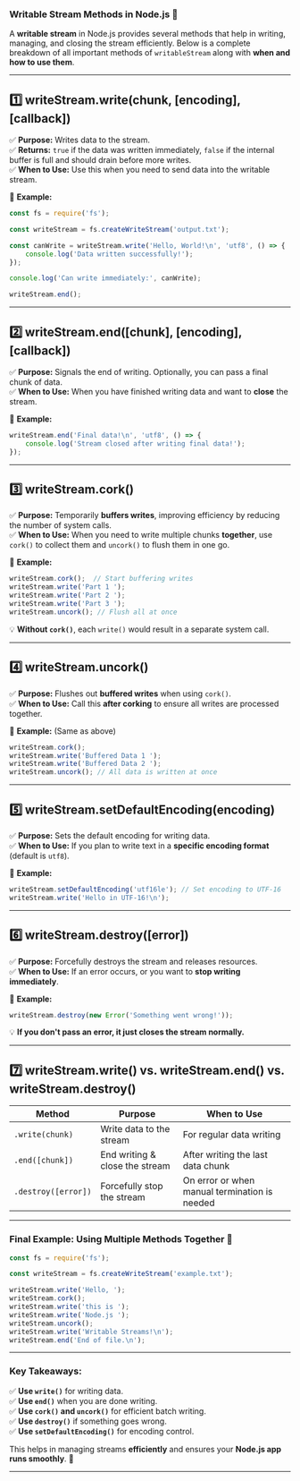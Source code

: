 ### **Writable Stream Methods in Node.js** 🚀  

A **writable stream** in Node.js provides several methods that help in writing, managing, and closing the stream efficiently. Below is a complete breakdown of all important methods of `writableStream` along with **when and how to use them**.

---

## **1️⃣ writeStream.write(chunk, [encoding], [callback])**  
✅ **Purpose:** Writes data to the stream.  
✅ **Returns:** `true` if the data was written immediately, `false` if the internal buffer is full and should drain before more writes.  
✅ **When to Use:** Use this when you need to send data into the writable stream.  

🔹 **Example:**  
```javascript
const fs = require('fs');

const writeStream = fs.createWriteStream('output.txt');

const canWrite = writeStream.write('Hello, World!\n', 'utf8', () => {
    console.log('Data written successfully!');
});

console.log('Can write immediately:', canWrite);

writeStream.end();
```
---

## **2️⃣ writeStream.end([chunk], [encoding], [callback])**  
✅ **Purpose:** Signals the end of writing. Optionally, you can pass a final chunk of data.  
✅ **When to Use:** When you have finished writing data and want to **close** the stream.  

🔹 **Example:**  
```javascript
writeStream.end('Final data!\n', 'utf8', () => {
    console.log('Stream closed after writing final data!');
});
```
---

## **3️⃣ writeStream.cork()**  
✅ **Purpose:** Temporarily **buffers writes**, improving efficiency by reducing the number of system calls.  
✅ **When to Use:** When you need to write multiple chunks **together**, use `cork()` to collect them and `uncork()` to flush them in one go.  

🔹 **Example:**  
```javascript
writeStream.cork();  // Start buffering writes
writeStream.write('Part 1 ');
writeStream.write('Part 2 ');
writeStream.write('Part 3 ');
writeStream.uncork(); // Flush all at once
```
💡 **Without `cork()`**, each `write()` would result in a separate system call.

---

## **4️⃣ writeStream.uncork()**  
✅ **Purpose:** Flushes out **buffered writes** when using `cork()`.  
✅ **When to Use:** Call this **after corking** to ensure all writes are processed together.  

🔹 **Example:** (Same as above)  
```javascript
writeStream.cork();
writeStream.write('Buffered Data 1 ');
writeStream.write('Buffered Data 2 ');
writeStream.uncork(); // All data is written at once
```

---

## **5️⃣ writeStream.setDefaultEncoding(encoding)**  
✅ **Purpose:** Sets the default encoding for writing data.  
✅ **When to Use:** If you plan to write text in a **specific encoding format** (default is `utf8`).  

🔹 **Example:**  
```javascript
writeStream.setDefaultEncoding('utf16le'); // Set encoding to UTF-16
writeStream.write('Hello in UTF-16!\n');
```

---

## **6️⃣ writeStream.destroy([error])**  
✅ **Purpose:** Forcefully destroys the stream and releases resources.  
✅ **When to Use:** If an error occurs, or you want to **stop writing immediately**.  

🔹 **Example:**  
```javascript
writeStream.destroy(new Error('Something went wrong!'));
```

💡 **If you don't pass an error, it just closes the stream normally.**

---

## **7️⃣ writeStream.write() vs. writeStream.end() vs. writeStream.destroy()**  
| Method | Purpose | When to Use |
|--------|---------|------------|
| `.write(chunk)` | Write data to the stream | For regular data writing |
| `.end([chunk])` | End writing & close the stream | After writing the last data chunk |
| `.destroy([error])` | Forcefully stop the stream | On error or when manual termination is needed |

---

### **Final Example: Using Multiple Methods Together** 🎯  
```javascript
const fs = require('fs');

const writeStream = fs.createWriteStream('example.txt');

writeStream.write('Hello, ');
writeStream.cork();
writeStream.write('this is ');
writeStream.write('Node.js ');
writeStream.uncork();
writeStream.write('Writable Streams!\n');
writeStream.end('End of file.\n');
```

---

### **Key Takeaways:**  
✅ **Use `write()`** for writing data.  
✅ **Use `end()`** when you are done writing.  
✅ **Use `cork()` and `uncork()`** for efficient batch writing.  
✅ **Use `destroy()`** if something goes wrong.  
✅ **Use `setDefaultEncoding()`** for encoding control.  

This helps in managing streams **efficiently** and ensures your **Node.js app runs smoothly**. 🚀



---